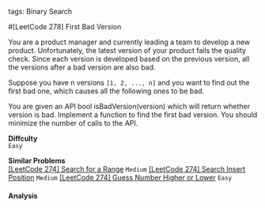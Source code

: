 tags: Binary Search

#[LeetCode 278] First Bad Version 

You are a product manager and currently leading a team to develop a new product. 
Unfortunately, the latest version of your product fails the quality check. 
Since each version is developed based on the previous version, all the versions after a bad version are also bad.

Suppose you have n versions `[1, 2, ..., n]` and you want to find out the first bad one, which causes all the following ones to be bad.

You are given an API bool isBadVersion(version) which will return whether version is bad. 
Implement a function to find the first bad version. 
You should minimize the number of calls to the API.

**Diffculty**  
`Easy`

**Similar Problems**  
[[LeetCode 274] Search for a Range]() `Medium`
[[LeetCode 274] Search Insert Position]() `Medium`
[[LeetCode 274] Guess Number Higher or Lower]() `Easy`


#### Analysis

